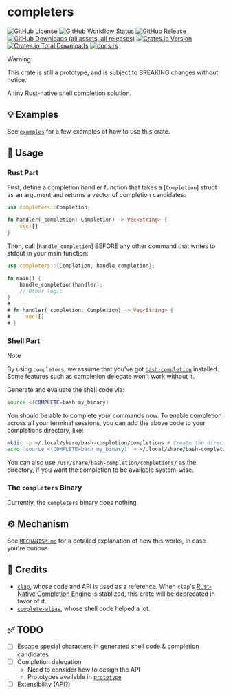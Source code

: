 # completers

[![GitHub License](https://img.shields.io/github/license/PRO-2684/completers?logo=opensourceinitiative)](https://github.com/PRO-2684/completers/blob/main/LICENSE)
[![GitHub Workflow Status](https://img.shields.io/github/actions/workflow/status/PRO-2684/completers/release.yml?logo=githubactions)](https://github.com/PRO-2684/completers/blob/main/.github/workflows/release.yml)
[![GitHub Release](https://img.shields.io/github/v/release/PRO-2684/completers?logo=githubactions)](https://github.com/PRO-2684/completers/releases)
[![GitHub Downloads (all assets, all releases)](https://img.shields.io/github/downloads/PRO-2684/completers/total?logo=github)](https://github.com/PRO-2684/completers/releases)
[![Crates.io Version](https://img.shields.io/crates/v/completers?logo=rust)](https://crates.io/crates/completers)
[![Crates.io Total Downloads](https://img.shields.io/crates/d/completers?logo=rust)](https://crates.io/crates/completers)
[![docs.rs](https://img.shields.io/docsrs/completers?logo=rust)](https://docs.rs/completers)

> [!WARNING]
> This crate is still a prototype, and is subject to BREAKING changes without notice.

A tiny Rust-native shell completion solution.

<!-- ## 📥 Installation

### Using [`binstall`](https://github.com/cargo-bins/cargo-binstall)

```bash
cargo binstall completers
```

### Downloading from Releases

Navigate to the [Releases page](https://github.com/PRO-2684/completers/releases) and download respective binary for your platform. Make sure to give it execute permissions.

### Compiling from Source

```bash
cargo install completers
``` -->

## 💡 Examples

See [`examples`](./examples/README.md) for a few examples of how to use this crate.

## 📖 Usage

### Rust Part

First, define a completion handler function that takes a [`Completion`] struct as an argument and returns a vector of completion candidates:

```rust
use completers::Completion;

fn handler(_completion: Completion) -> Vec<String> {
    vec![]
}
```

Then, call [`handle_completion`] BEFORE any other command that writes to stdout in your main function:

```rust
use completers::{Completion, handle_completion};

fn main() {
    handle_completion(handler);
    // Other logic
}
#
# fn handler(_completion: Completion) -> Vec<String> {
#     vec![]
# }
```

### Shell Part

> [!NOTE]
> By using `completers`, we assume that you've got [`bash-completion`](https://github.com/scop/bash-completion) installed. Some features such as completion delegate won't work without it.

Generate and evaluate the shell code via:

```bash
source <(COMPLETE=bash my_binary)
```

You should be able to complete your commands now. To enable completion across all your terminal sessions, you can add the above code to your completions directory, like:

```bash
mkdir -p ~/.local/share/bash-completion/completions # Create the directory if it doesn't exist
echo 'source <(COMPLETE=bash my_binary)' > ~/.local/share/bash-completion/completions/my_binary
```

You can also use `/usr/share/bash-completion/completions/` as the directory, if you want the completion to be available system-wise.

### The `completers` Binary

Currently, the `completers` binary does nothing.

## ⚙️ Mechanism

See [`MECHANISM.md`](doc/MECHANISM.md) for a detailed explanation of how this works, in case you're curious.

## 🎉 Credits

- [`clap`](https://github.com/clap-rs/clap), whose code and API is used as a reference. When `clap`'s [Rust-Native Completion Engine](https://github.com/clap-rs/clap/issues/3166) is stablized, this crate will be deprecated in favor of it.
- [`complete-alias`](https://github.com/cykerway/complete-alias), whose shell code helped a lot.

## ✅ TODO

- [ ] Escape special characters in generated shell code & completion candidates
- [ ] Completion delegation
    - Need to consider how to design the API
    - Prototypes available in [`prototype`](./prototype)
- [ ] Extensibility (API?)

